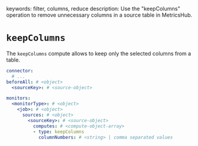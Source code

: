 keywords: filter, columns, reduce
description: Use the "keepColumns" operation to remove unnecessary columns in a source table in MetricsHub.

# `keepColumns`

The `keepColumns` compute allows to keep only the selected columns from a table.

```yaml
connector:
  # ...
beforeAll: # <object>
  <sourceKey>: # <source-object>

monitors:
  <monitorType>: # <object>
    <job>: # <object>
      sources: # <object>
        <sourceKey>: # <source-object>
          computes: # <compute-object-array>
          - type: keepColumns
            columnNumbers: # <string> | comma separated values
```
